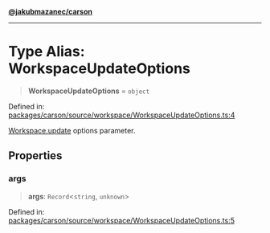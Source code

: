 [**@jakubmazanec/carson**](../README.md)

---

# Type Alias: WorkspaceUpdateOptions

> **WorkspaceUpdateOptions** = `object`

Defined in:
[packages/carson/source/workspace/WorkspaceUpdateOptions.ts:4](https://github.com/jakubmazanec/tools/blob/74fa88a6249b3d486436ae7655f4962bc4a86e11/packages/carson/source/workspace/WorkspaceUpdateOptions.ts#L4)

[Workspace.update](../classes/Workspace.md#update) options parameter.

## Properties

### args

> **args**: `Record`\<`string`, `unknown`\>

Defined in:
[packages/carson/source/workspace/WorkspaceUpdateOptions.ts:5](https://github.com/jakubmazanec/tools/blob/74fa88a6249b3d486436ae7655f4962bc4a86e11/packages/carson/source/workspace/WorkspaceUpdateOptions.ts#L5)
